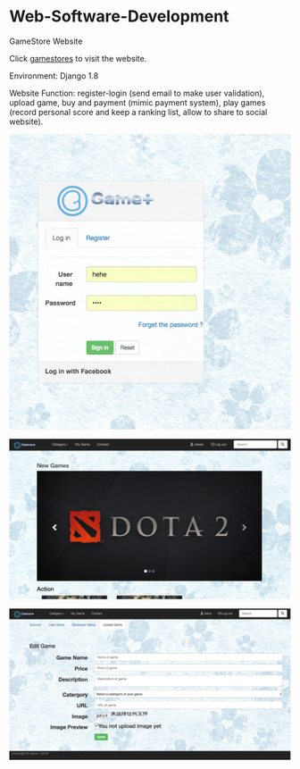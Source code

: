 # Web-Software-Development
GameStore Website

Click [gamestores](https://gamestores.herokuapp.com) to visit the website.

Environment: Django 1.8

Website Function: register-login (send email to make user validation), upload game, buy and payment (mimic payment system), play games (record personal score and keep a ranking list, allow to share to social website).

![login](https://raw.githubusercontent.com/shichangtai/Web-Software-Development/master/gameplus/templates/img/login.png)

![main](https://raw.githubusercontent.com/shichangtai/Web-Software-Development/master/gameplus/templates/img/main.png)

![edit](https://raw.githubusercontent.com/shichangtai/Web-Software-Development/master/gameplus/templates/img/edit.png)
